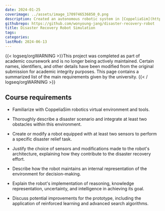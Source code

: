```yaml
---
date: 2024-01-25
coverimage: ../assets/image_1709746536850_0.png
description: Created an autonomous robotic system in [CoppeliaSim](https://www.coppeliarobotics.com/) for disaster recovery, demonstrating goal-seeking with sensor integration
githubrepo: https://github.com/wonyoung-jang/disaster-recovery-robot
title: Disaster Recovery Robot Simulation
tags:
categories:
lastMod: 2024-06-13
---
```

{{< logseq/orgWARNING >}}This project was completed as part of academic coursework and is no longer being actively maintained. Certain names, identifiers, and other details have been modified from the original submission for academic integrity purposes. This page contains a summarized list of the main requirements given by the university.
{{< / logseq/orgWARNING >}}

## Course requirements

  + Familiarize with CoppeliaSim robotics virtual environment and tools.

  + Thoroughly describe a disaster scenario and integrate at least two obstacles within this environment.

  + Create or modify a robot equipped with at least two sensors to perform a specific disaster relief task.

  + Justify the choice of sensors and modifications made to the robot's architecture, explaining how they contribute to the disaster recovery effort.

  + Describe how the robot maintains an internal representation of the environment for decision-making.

  + Explain the robot's implementation of reasoning, knowledge representation, uncertainty, and intelligence in achieving its goal.

  + Discuss potential improvements for the prototype, including the application of reinforced learning and advanced search algorithms.
